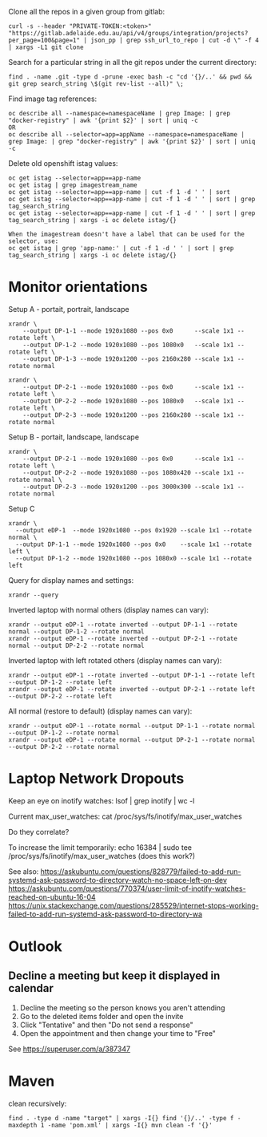 


Clone all the repos in a given group from gitlab:

```
curl -s --header "PRIVATE-TOKEN:<token>" "https://gitlab.adelaide.edu.au/api/v4/groups/integration/projects?per_page=100&page=1" | json_pp | grep ssh_url_to_repo | cut -d \" -f 4 | xargs -L1 git clone
```


Search for a particular string in all the git repos under the current directory:

```
find . -name .git -type d -prune -exec bash -c "cd '{}/..' && pwd && git grep search_string \$(git rev-list --all)" \;
```

Find image tag references:
```
oc describe all --namespace=namespaceName | grep Image: | grep "docker-registry" | awk '{print $2}' | sort | uniq -c
OR
oc describe all --selector=app=appName --namespace=namespaceName | grep Image: | grep "docker-registry" | awk '{print $2}' | sort | uniq -c
```

Delete old openshift istag values:

```
oc get istag --selector=app==app-name
oc get istag | grep imagestream_name
oc get istag --selector=app==app-name | cut -f 1 -d ' ' | sort
oc get istag --selector=app==app-name | cut -f 1 -d ' ' | sort | grep tag_search_string
oc get istag --selector=app==app-name | cut -f 1 -d ' ' | sort | grep tag_search_string | xargs -i oc delete istag/{}

When the imagestream doesn't have a label that can be used for the selector, use:
oc get istag | grep 'app-name:' | cut -f 1 -d ' ' | sort | grep tag_search_string | xargs -i oc delete istag/{}
```


# Monitor orientations
Setup A - portait, portrait, landscape

    xrandr \
        --output DP-1-1 --mode 1920x1080 --pos 0x0      --scale 1x1 --rotate left \
        --output DP-1-2 --mode 1920x1080 --pos 1080x0   --scale 1x1 --rotate left \
        --output DP-1-3 --mode 1920x1200 --pos 2160x280 --scale 1x1 --rotate normal

    xrandr \
        --output DP-2-1 --mode 1920x1080 --pos 0x0      --scale 1x1 --rotate left \
        --output DP-2-2 --mode 1920x1080 --pos 1080x0   --scale 1x1 --rotate left \
        --output DP-2-3 --mode 1920x1200 --pos 2160x280 --scale 1x1 --rotate normal

Setup B - portait, landscape, landscape

    xrandr \
        --output DP-2-1 --mode 1920x1080 --pos 0x0      --scale 1x1 --rotate left \
        --output DP-2-2 --mode 1920x1080 --pos 1080x420 --scale 1x1 --rotate normal \
        --output DP-2-3 --mode 1920x1200 --pos 3000x300 --scale 1x1 --rotate normal

Setup C

    xrandr \
      --output eDP-1  --mode 1920x1080 --pos 0x1920 --scale 1x1 --rotate normal \
      --output DP-1-1 --mode 1920x1080 --pos 0x0    --scale 1x1 --rotate left \
      --output DP-1-2 --mode 1920x1080 --pos 1080x0 --scale 1x1 --rotate left

Query for display names and settings:

    xrandr --query

Inverted laptop with normal others (display names can vary):

    xrandr --output eDP-1 --rotate inverted --output DP-1-1 --rotate normal --output DP-1-2 --rotate normal
    xrandr --output eDP-1 --rotate inverted --output DP-2-1 --rotate normal --output DP-2-2 --rotate normal

Inverted laptop with left rotated others (display names can vary):

    xrandr --output eDP-1 --rotate inverted --output DP-1-1 --rotate left --output DP-1-2 --rotate left
    xrandr --output eDP-1 --rotate inverted --output DP-2-1 --rotate left --output DP-2-2 --rotate left

All normal (restore to default) (display names can vary):

    xrandr --output eDP-1 --rotate normal --output DP-1-1 --rotate normal --output DP-1-2 --rotate normal
    xrandr --output eDP-1 --rotate normal --output DP-2-1 --rotate normal --output DP-2-2 --rotate normal


# Laptop Network Dropouts
Keep an eye on inotify watches:
lsof | grep inotify | wc -l

Current max_user_watches:
cat /proc/sys/fs/inotify/max_user_watches

Do they correlate?

To increase the limit temporarily:
echo 16384 | sudo tee /proc/sys/fs/inotify/max_user_watches
(does this work?)

See also:
https://askubuntu.com/questions/828779/failed-to-add-run-systemd-ask-password-to-directory-watch-no-space-left-on-dev
https://askubuntu.com/questions/770374/user-limit-of-inotify-watches-reached-on-ubuntu-16-04
https://unix.stackexchange.com/questions/285529/internet-stops-working-failed-to-add-run-systemd-ask-password-to-directory-wa

# Outlook

## Decline a meeting but keep it displayed in calendar

1. Decline the meeting so the person knows you aren't attending
1. Go to the deleted items folder and open the invite
1. Click "Tentative" and then "Do not send a response"
1. Open the appointment and then change your time to "Free"

See https://superuser.com/a/387347

# Maven

clean recursively:
```
find . -type d -name "target" | xargs -I{} find '{}/..' -type f -maxdepth 1 -name 'pom.xml' | xargs -I{} mvn clean -f '{}'
```


